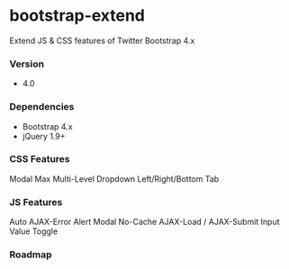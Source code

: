 # bootstrap-extend
Extend JS & CSS features of Twitter Bootstrap 4.x


### Version
- 4.0


### Dependencies
- Bootstrap 4.x
- jQuery 1.9+


### CSS Features
Modal Max
Multi-Level Dropdown
Left/Right/Bottom Tab


### JS Features
Auto AJAX-Error Alert
Modal No-Cache
AJAX-Load / AJAX-Submit
Input Value Toggle


### Roadmap
